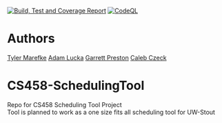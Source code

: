 [![Build, Test and Coverage Report](https://github.com/Kirbitz/CS458-SchedulingTool/actions/workflows/BuildCodeCoverage.yml/badge.svg)](https://github.com/Kirbitz/CS458-SchedulingTool/actions/workflows/BuildCodeCoverage.yml) 
[![CodeQL](https://github.com/Kirbitz/CS458-SchedulingTool/actions/workflows/CodeQLAnalysis.yml/badge.svg)](https://github.com/Kirbitz/CS458-SchedulingTool/actions/workflows/CodeQLAnalysis.yml) <br />

# Authors
[Tyler Marefke](https://github.com/kirbitz)
[Adam Lucka](https://github.com/AdamLucka)
[Garrett Preston](https://github.com/Garrett-Preston)
[Caleb Czeck](https://github.com/Blackkirby72)

# CS458-SchedulingTool
Repo for CS458 Scheduling Tool Project <br/>
Tool is planned to work as a one size fits all scheduling tool for UW-Stout
